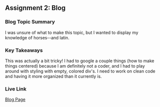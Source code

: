 ## Assignment 2: Blog

### Blog Topic Summary

I was unsure of what to make this topic, but I wanted to display my knowledge of horses--and latin.

### Key Takeaways

This was actually a bit tricky! I had to google a couple things (how to make things centered) because I am definitely not a coder, and I had to play around with styling with empty, colored div's. I need to work on clean code and having it more organized than it currently is.

### Live Link

[Blog Page](https://jelles-22.github.io/{SP25_210/homework-2)
